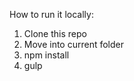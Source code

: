 How to run it locally:

  1) Clone this repo
  2) Move into current folder
  3) npm install
  4) gulp
